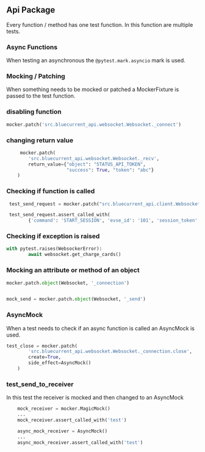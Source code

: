 ## Api Package

Every function / method has one test function. In this function are multiple tests.

### Async Functions

When testing an asynchronous the `@pytest.mark.asyncio` mark is used.

### Mocking / Patching

When something needs to be mocked or patched a MockerFixture is passed to the test function.

### disabling function

```python
mocker.patch('src.bluecurrent_api.websocket.Websocket._connect')
```

### changing return value

```python
     mocker.patch(
        'src.bluecurrent_api.websocket.Websocket._recv',
        return_value={"object": "STATUS_API_TOKEN",
                      "success": True, "token": "abc"}
    )
```

### Checking if function is called

```python
 test_send_request = mocker.patch("src.bluecurrent_api.client.Websocket.send_request")

 test_send_request.assert_called_with(
        {'command': 'START_SESSION', 'evse_id': '101', 'session_token': '123'})
```

### Checking if exception is raised

```python
with pytest.raises(WebsockerError):
        await websocket.get_charge_cards()
```

### Mocking an attribute or method of an object

```python
mocker.patch.object(Websocket, '_connection')


mock_send = mocker.patch.object(Websocket, '_send')
```

### AsyncMock

When a test needs to check if an async function is called an AsyncMock is used.

```python
test_close = mocker.patch(
        'src.bluecurrent_api.websocket.Websocket._connection.close',
        create=True,
        side_effect=AsyncMock()
    )
```

### test_send_to_receiver

In this test the receiver is mocked and then changed to an AsyncMock

```python
    mock_receiver = mocker.MagicMock()
    ...
    mock_receiver.assert_called_with('test')

    async_mock_receiver = AsyncMock()
    ...
    async_mock_receiver.assert_called_with('test')
```
